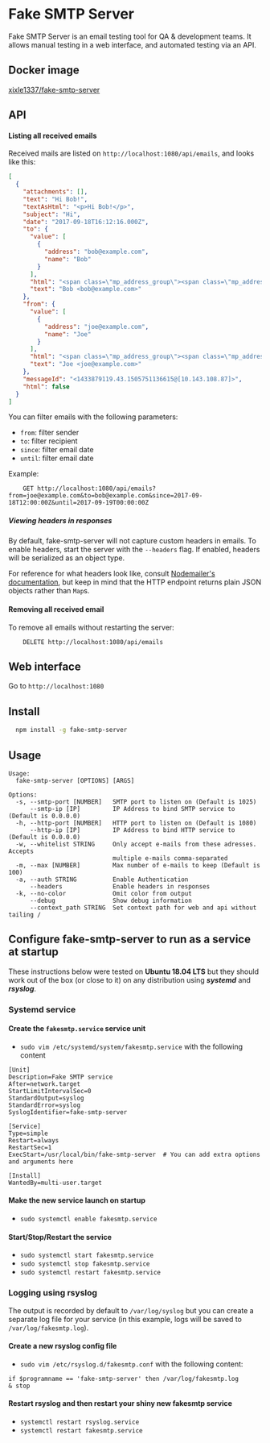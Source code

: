 
# Fake SMTP Server

Fake SMTP Server is an email testing tool for QA & development teams. 
It allows manual testing in a web interface, and automated testing via an API.

## Docker image
[xixle1337/fake-smtp-server](https://hub.docker.com/r/xixle1337/fake-smtp-server)

## API

#### Listing all received emails

Received mails are listed on `http://localhost:1080/api/emails`, and looks like this:

```json
[
  {
    "attachments": [],
    "text": "Hi Bob!",
    "textAsHtml": "<p>Hi Bob!</p>",
    "subject": "Hi",
    "date": "2017-09-18T16:12:16.000Z",
    "to": {
      "value": [
        {
          "address": "bob@example.com",
          "name": "Bob"
        }
      ],
      "html": "<span class=\"mp_address_group\"><span class=\"mp_address_name\">Bob</span> &lt;<a href=\"mailto:bob@example.com\" class=\"mp_address_email\">bob@example.com</a>&gt;</span>",
      "text": "Bob <bob@example.com>"
    },
    "from": {
      "value": [
        {
          "address": "joe@example.com",
          "name": "Joe"
        }
      ],
      "html": "<span class=\"mp_address_group\"><span class=\"mp_address_name\">Joe</span> &lt;<a href=\"mailto:joe@example.com\" class=\"mp_address_email\">joe@example.com</a>&gt;</span>",
      "text": "Joe <joe@example.com>"
    },
    "messageId": "<1433879119.43.1505751136615@[10.143.108.87]>",
    "html": false
  }
]
```

You can filter emails with the following parameters:

 * `from`: filter sender
 * `to`: filter recipient
 * `since`: filter email date
 * `until`: filter email date
 
Example:

```
    GET http://localhost:1080/api/emails?from=joe@example.com&to=bob@example.com&since=2017-09-18T12:00:00Z&until=2017-09-19T00:00:00Z
```

##### Viewing headers in responses

By default, fake-smtp-server will not capture custom headers in emails. To enable headers, start the server with the `--headers` flag. If enabled, headers will be serialized as an object type. 

For reference for what headers look like, consult [Nodemailer's documentation](https://nodemailer.com/extras/mailparser/#headers-map), but keep in mind that the HTTP endpoint returns plain JSON objects rather than `Map`s.

#### Removing all received email

To remove all emails without restarting the server:
```
    DELETE http://localhost:1080/api/emails
``` 


## Web interface

Go to `http://localhost:1080`

## Install

```bash
  npm install -g fake-smtp-server
```

## Usage

```
Usage:
  fake-smtp-server [OPTIONS] [ARGS]

Options:
  -s, --smtp-port [NUMBER]   SMTP port to listen on (Default is 1025)
      --smtp-ip [IP]         IP Address to bind SMTP service to (Default is 0.0.0.0)
  -h, --http-port [NUMBER]   HTTP port to listen on (Default is 1080)
      --http-ip [IP]         IP Address to bind HTTP service to (Default is 0.0.0.0)
  -w, --whitelist STRING     Only accept e-mails from these adresses. Accepts
                             multiple e-mails comma-separated
  -m, --max [NUMBER]         Max number of e-mails to keep (Default is 100)
  -a, --auth STRING          Enable Authentication
      --headers              Enable headers in responses
  -k, --no-color             Omit color from output
      --debug                Show debug information
      --context_path STRING  Set context path for web and api without tailing /
```

## Configure fake-smtp-server to run as a service at startup

These instructions below were tested on **Ubuntu 18.04 LTS** but they should work out of the box (or close to it) on any distribution using ***systemd*** and ***rsyslog***.

### Systemd service

#### Create the `fakesmtp.service` service unit
* `sudo vim /etc/systemd/system/fakesmtp.service` with the following content
```shell
[Unit]
Description=Fake SMTP service
After=network.target
StartLimitIntervalSec=0
StandardOutput=syslog
StandardError=syslog
SyslogIdentifier=fake-smtp-server

[Service]
Type=simple
Restart=always
RestartSec=1
ExecStart=/usr/local/bin/fake-smtp-server  # You can add extra options and arguments here

[Install]
WantedBy=multi-user.target
```

#### Make the new service launch on startup
* `sudo systemctl enable fakesmtp.service`

#### Start/Stop/Restart the service
* `sudo systemctl start fakesmtp.service`
* `sudo systemctl stop fakesmtp.service`
* `sudo systemctl restart fakesmtp.service`

### Logging using rsyslog

The output is recorded by default to `/var/log/syslog` but you can create a separate log file for your service (in this example, logs will be saved to `/var/log/fakesmtp.log`).

#### Create a new **rsyslog** config file
* `sudo vim /etc/rsyslog.d/fakesmtp.conf` with the following content:
```shell
if $programname == 'fake-smtp-server' then /var/log/fakesmtp.log
& stop
```

#### Restart **rsyslog** and then restart your shiny new fakesmtp service
* `systemctl restart rsyslog.service`
* `systemctl restart fakesmtp.service`
